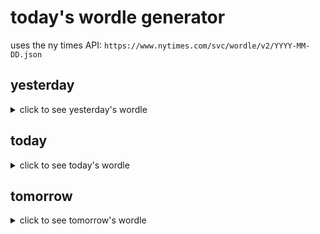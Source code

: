 # today's wordle generator

uses the ny times API: `https://www.nytimes.com/svc/wordle/v2/YYYY-MM-DD.json`

## yesterday

<details>
    <summary>click to see yesterday's wordle</summary>

    sunny

</details>

## today

<details>
    <summary>click to see today's wordle</summary>

    shunt

</details>

## tomorrow

<details>
    <summary>click to see tomorrow's wordle</summary>

    fever

</details>
